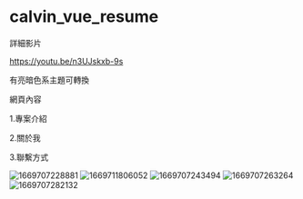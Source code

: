 # calvin_vue_resume

詳細影片

https://youtu.be/n3UJskxb-9s

有亮暗色系主題可轉換

網頁內容

1.專案介紹

2.關於我

3.聯繫方式

![1669707228881](https://user-images.githubusercontent.com/109274108/204485629-a2e595c6-6db9-42b6-93d8-ae74d7edc37f.jpg)
![1669711806052](https://user-images.githubusercontent.com/109274108/204485660-7762ae1a-a71e-4224-a589-601d30005e3f.jpg)
![1669707243494](https://user-images.githubusercontent.com/109274108/204485650-68d5f410-828e-436c-a7bf-e6c123696289.jpg)
![1669707263264](https://user-images.githubusercontent.com/109274108/204485749-af46941f-5936-4fb1-9877-c67ce592f1de.jpg)
![1669707282132](https://user-images.githubusercontent.com/109274108/204485762-3e3981b9-15b2-458b-bbc3-da4c711698de.jpg)

